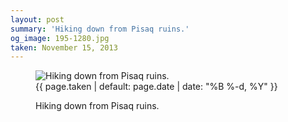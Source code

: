 ```yaml
---
layout: post
summary: 'Hiking down from Pisaq ruins.'
og_image: 195-1280.jpg
taken: November 15, 2013
---
```


<figure class="post" data-src="{{ site.assets_url }}/{{ page.og_image }}">
<img alt="Hiking down from Pisaq ruins." sizes="(min-width: 700px) 50vw, calc(100vw - 2rem)" src="{{ site.assets_url }}/195-640.jpg" srcset="{{ site.assets_url }}/195-1280.jpg 1280w, {{ site.assets_url }}/195-960.jpg 960w, {{ site.assets_url }}/195-640.jpg 640w, {{ site.assets_url }}/195-320.jpg 320w"/>
<figcaption>
<time>{{ page.taken | default: page.date | date: "%B %-d, %Y" }}</time>
<p>Hiking down from Pisaq ruins.</p>
</figcaption>
</figure>
